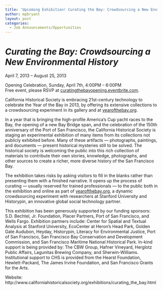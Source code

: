 ```yaml
---
title: 'Upcoming Exhibition! Curating the Bay: Crowdsourcing a New Environmental History'
author: mpbryant
layout: post
categories:
  - Job Announcements/Opportunities
---
```

<div id="exhibition-description-rt">
  <h1>
    <strong><em>Curating the Bay: Crowdsourcing a New Environmental History</em></strong>
  </h1>

  <p>
    April 7, 2013 – August 25, 2013
  </p>

  <p>
    Opening Celebration, Sunday, April 7th, 4:00PM &#8211; 6:00PM<br /> Free event, please RSVP at <a href="http://curatingthebayopening.eventbrite.com">curatingthebayopening.eventbrite.com</a>.
  </p>

  <p>
    California Historical Society is embracing 21st-century technology to celebrate the Year of the Bay in 2013, by offering its extensive collections to a crowdsourcing experiment in its gallery and at <a href="http://www.historypin.com/project/13839007-YearoftheBay/#%7Cphotos/gallery/">yearofthebay.org</a>.
  </p>

  <p>
    In a year that is bringing the high-profile America&#8217;s Cup yacht races to the Bay, the opening of a new Bay Bridge span, and the celebration of the 150th anniversary of the Port of San Francisco, the California Historical Society is staging an experimental exhibition of many items from its collections not publicly exhibited before. Many of these artifacts &#8212; photographs, paintings, and documents &#8212; present historical mysteries still to be solved. The historical society is welcoming the public into this rich collection of materials to contribute their own stories, knowledge, photographs, and other sources to create a richer, more diverse history of the San Francisco Bay.
  </p>

  <p>
    The exhibition takes risks by asking visitors to fill in the blanks rather than presenting them with a finished narrative. It opens up the process of curating — usually reserved for trained professionals — to the public both in the exhibition and online as part of <a href="http://www.historypin.com/project/13839007-YearoftheBay/#%7Cphotos/gallery/">yearofthebay.org</a>, a dynamic crowdsourcing experiment with researchers at Stanford University and Historypin, an innovative global social technology partner.
  </p>

  <p>
    This exhibition has been generously supported by our funding sponsors: S.D. Bechtel, Jr. Foundation, Placer Partners, Port of San Francisco, and Wells Fargo. Exhibition partners include: Center for Spatial and Textual Analysis at Stanford University, EcoCenter at Heron&#8217;s Head Park, Golden Gate Audubon, Heyday, Historypin, Literacy for Environmental Justice, Port of San Francisco, San Francisco Bay Conservation and Development Commission, and San Francisco Maritime National Historical Park. In-kind support is being provided by: The CBW Group, Hafner Vineyard, Herglotz Public Affairs, Lagunitas Brewing Company, and Sherwin-Williams. Institutional support to CHS is provided from the Hearst Foundation, Hewlett-Packard, The James Irvine Foundation, and San Francisco Grants for the Arts.
  </p>

  <p>
    Website: http://www.californiahistoricalsociety.org/exhibitions/curating_the_bay.html
  </p>
</div>
